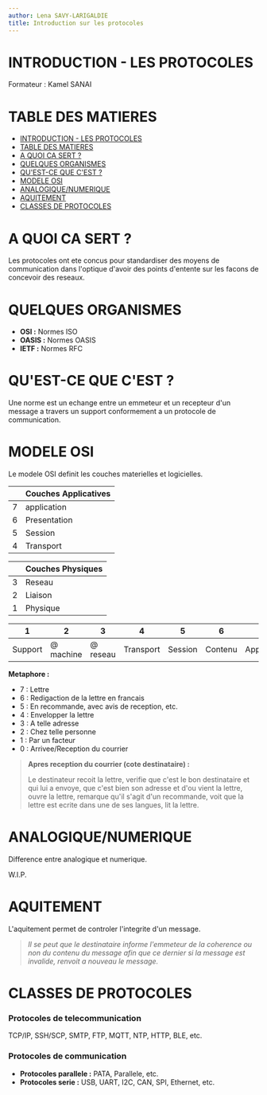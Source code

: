 ```yaml
---
author: Lena SAVY-LARIGALDIE
title: Introduction sur les protocoles
---
```


# INTRODUCTION - LES PROTOCOLES

Formateur : Kamel SANAI

# TABLE DES MATIERES
- [INTRODUCTION - LES PROTOCOLES](#introduction---les-protocoles)
- [TABLE DES MATIERES](#table-des-matieres)
- [A QUOI CA SERT ?](#a-quoi-ca-sert-)
- [QUELQUES ORGANISMES](#quelques-organismes)
- [QU'EST-CE QUE C'EST ?](#quest-ce-que-cest-)
- [MODELE OSI](#modele-osi)
- [ANALOGIQUE/NUMERIQUE](#analogiquenumerique)
- [AQUITEMENT](#aquitement)
- [CLASSES DE PROTOCOLES](#classes-de-protocoles)

# A QUOI CA SERT ?

Les protocoles ont ete concus pour standardiser des moyens de communication dans l'optique d'avoir des points d'entente sur les facons de concevoir des reseaux.

# QUELQUES ORGANISMES

- **OSI :** Normes ISO
- **OASIS :** Normes OASIS
- **IETF :** Normes RFC

# QU'EST-CE QUE C'EST ?

Une norme est un echange entre un emmeteur et un recepteur d'un message a travers un support conformement a un protocole de communication.

# MODELE OSI

Le modele OSI definit les couches materielles et logicielles.

|   | Couches Applicatives |
|---|----------------------|
| 7 | application          |
| 6 | Presentation         |
| 5 | Session              |
| 4 | Transport            |

|   | Couches Physiques |
|---|-------------------|
| 3 | Reseau            |
| 2 | Liaison           |
| 1 | Physique          |

| 1       | 2         | 3        | 4         | 5            | 6           | 7      |
|---------|-----------|----------|-----------|--------------|-------------|--------|
| Support | @ machine | @ reseau | Transport | Session | Contenu | Application |

**Metaphore :**

- 7 : Lettre
- 6 : Redigaction de la lettre en francais
- 5 : En recommande, avec avis de reception, etc.
- 4 : Envelopper la lettre
- 3 : A telle adresse
- 2 : Chez telle personne
- 1 : Par un facteur
- 0 : Arrivee/Reception du courrier

> **Apres reception du courrier (cote destinataire) :**
> 
> Le destinateur recoit la lettre, verifie que c'est le bon destinataire et qui lui a envoye, que c'est bien son adresse et d'ou vient la lettre, ouvre la lettre, remarque qu'il s'agit d'un recommande, voit que la lettre est ecrite dans une de ses langues, lit la lettre.

# ANALOGIQUE/NUMERIQUE

Difference entre analogique et numerique.

W.I.P.

# AQUITEMENT

L'aquitement permet de controler l'integrite d'un message.

> *Il se peut que le destinataire informe l'emmeteur de la coherence ou non du contenu du message afin que ce dernier si la message est invalide, renvoit a nouveau le message.*

# CLASSES DE PROTOCOLES

### Protocoles de telecommunication

TCP/IP, SSH/SCP, SMTP, FTP, MQTT, NTP, HTTP, BLE, etc.

### Protocoles de communication

- **Protocoles parallele :** PATA, Parallele, etc.
- **Protocoles serie :** USB, UART, I2C, CAN, SPI, Ethernet, etc.


